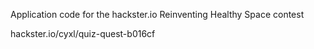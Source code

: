 Application code for the hackster.io Reinventing Healthy Space contest

hackster.io/cyxl/quiz-quest-b016cf
